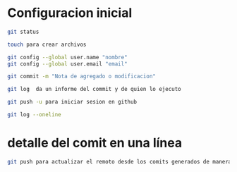 # Configuracion inicial

```sh 
git status 
```

```sh
touch para crear archivos
```


```sh
git config --global user.name "nombre"
git config --global user.email "email" 
```

```sh
git commit -m "Nota de agregado o modificacion" 
```

```sh
git log  da un informe del commit y de quien lo ejecuto
```

```sh
git push -u para iniciar sesion en github
```

```sh
git log --oneline
```
# detalle del comit en una línea

```sh
git push para actualizar el remoto desde los comits generados de manera local
```